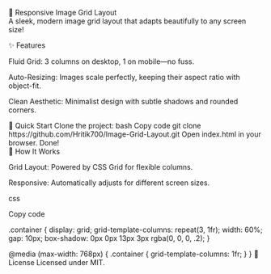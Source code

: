 📸 Responsive Image Grid Layout<br>
A sleek, modern image grid layout that adapts beautifully to any screen size!<br>

✨ Features
<p>Fluid Grid: 3 columns on desktop, 1 on mobile—no fuss.</p>
<p>Auto-Resizing: Images scale perfectly, keeping their aspect ratio with object-fit.</p>
<p>Clean Aesthetic: Minimalist design with subtle shadows and rounded corners.</p>
🚀 Quick Start
Clone the project:
bash
Copy code
git clone https://github.com/Hritik700/Image-Grid-Layout.git
Open index.html in your browser. Done!<br>
🔧 How It Works<br>
<p>Grid Layout: Powered by CSS Grid for flexible columns.</p>
<p>Responsive: Automatically adjusts for different screen sizes.</p>
<p>css</p>
<p>Copy code</p>
.container {
    display: grid;
    grid-template-columns: repeat(3, 1fr);
    width: 60%;
    gap: 10px;
    box-shadow: 0px 0px 13px 3px rgba(0, 0, 0, .2);
}

@media (max-width: 768px) {
    .container {
        grid-template-columns: 1fr;
    }
}
📝 License
Licensed under MIT.

